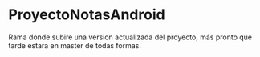 # ProyectoNotasAndroid
Rama donde subire una version actualizada del proyecto, más pronto que tarde estara en master de todas formas.
